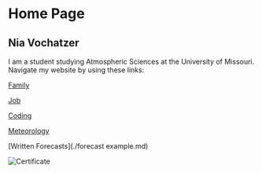# Home Page
## Nia Vochatzer
I am a student studying Atmospheric Sciences at the University of Missouri. 
Navigate my website by using these links: 

[Family](./Family.md)

[Job](./myjob.md)

[Coding](./coding.md)

[Meteorology](./meteorology.md)

[Written Forecasts](./forecast example.md)

![Certificate](https://github.com/username/image.png)
